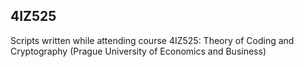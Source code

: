 ## 4IZ525
Scripts written while attending course 4IZ525: Theory of Coding and Cryptography (Prague University of Economics and Business)
